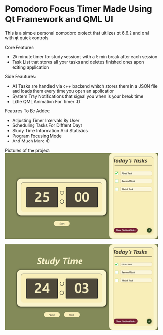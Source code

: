 # Pomodoro Focus Timer Made Using Qt Framework and QML UI

This is a simple personal pomodoro project that uitlizes qt 6.6.2 and qml with qt quick controls.

Core Features:
  * 25 minute timer for study sessions with a 5 min break after each session
  * Task List that stores all your tasks and deletes finished ones apon exiting application

Side Feautures:
  * All Tasks are handled via c++ backend whitch stores them in a JSON file and loads them every time you open an application
  * System Tray Notifications that signal you when is your break time
  * Little QML Animation For Timer :D

Features To Be Added:
  * Adjusting Timer Intervals By User
  * Scheduling Tasks For Diffrent Days
  * Study Time Information And Statistics
  * Program Focusing Mode
  * And Much More :D
  

Pictures of the project:
  ![alt text](https://raw.githubusercontent.com/NikolaVuk001/Pomodoro_Focus_Timer/main/UI%20Images/Image1.png)
  
  ![alt text](https://raw.githubusercontent.com/NikolaVuk001/Pomodoro_Focus_Timer/main/UI%20Images/Image2.png)  
